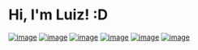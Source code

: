 # Hi, I'm Luiz! :D


[![image](https://img.shields.io/badge/LinkedIn-0077B5?style=for-the-badge&logo=linkedin&logoColor=white)](https://www.linkedin.com/in/luiz-gabriel-465a01206/)
[![image](https://img.shields.io/badge/Instagram-E4405F?style=for-the-badge&logo=instagram&logoColor=white)](https://www.instagram.com/bielz.sx/)
[![image](https://img.shields.io/badge/Twitter-1DA1F2?style=for-the-badge&logo=twitter&logoColor=white)](https://twitter.com/BielzSx)
[![image](https://img.shields.io/badge/Reddit-FF4500?style=for-the-badge&logo=reddit&logoColor=white)](https://www.reddit.com/user/Bielz2021)
[![image](https://img.shields.io/badge/Stack_Overflow-FE7A16?style=for-the-badge&logo=stack-overflow&logoColor=white)](https://pt.stackoverflow.com/users/226524)
[![image](https://img.shields.io/badge/Codepen-000000?style=for-the-badge&logo=codepen&logoColor=white)](https://codepen.io/bielz379)
